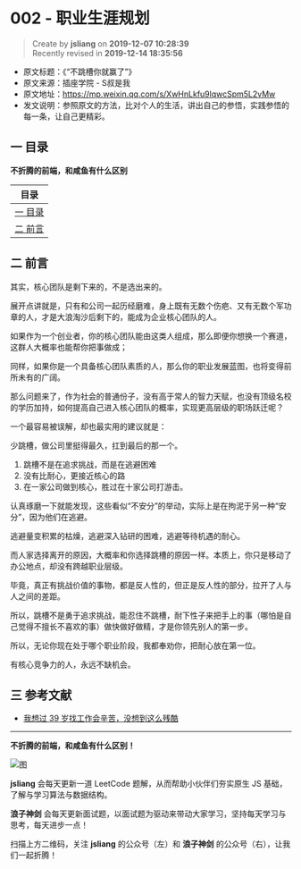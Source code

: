 002 - 职业生涯规划
===

> Create by **jsliang** on **2019-12-07 10:28:39**  
> Recently revised in **2019-12-14 18:35:56**

* 原文标题：《“不跳槽你就赢了”》
* 原文来源：插座学院 - S叔是我
* 原文地址：https://mp.weixin.qq.com/s/XwHnLkfu9lqwcSpm5L2vMw
* 发文说明：参照原文的方法，比对个人的生活，讲出自己的参悟，实践参悟的每一条，让自己更精彩。

## 一 目录

**不折腾的前端，和咸鱼有什么区别**

| 目录 |
| --- | 
| [一 目录](#chapter-one) | 
| [二 前言](#chapter-two) |

## 二 前言



其实，核心团队是剩下来的，不是选出来的。

展开点讲就是，只有和公司一起历经磨难，身上既有无数个伤疤、又有无数个军功章的人，才是大浪淘沙后剩下的，能成为企业核心团队的人。
 
如果作为一个创业者，你的核心团队能由这类人组成，那么即便你想换一个赛道，这群人大概率也能帮你把事做成；

同样，如果你是一个具备核心团队素质的人，那么你的职业发展蓝图，也将变得前所未有的广阔。

那么问题来了，作为社会的普通份子，没有高于常人的智力天赋，也没有顶级名校的学历加持，如何提高自己进入核心团队的概率，实现更高层级的职场跃迁呢？
 
一个最容易被误解，却也最实用的建议就是：
 
少跳槽，做公司里挺得最久，扛到最后的那一个。

1. 跳槽不是在追求挑战，而是在逃避困难
2. 没有比耐心，更接近核心的路
3. 在一家公司做到核心，胜过在十家公司打游击。

认真琢磨一下就能发现，这些看似“不安分”的举动，实际上是在拘泥于另一种“安分”，因为他们在逃避。
 
逃避量变积累的枯燥，逃避深入钻研的困难，逃避等待机遇的耐心。

而人家选择离开的原因，大概率和你选择跳槽的原因一样。本质上，你只是移动了办公地点，却没有跨越职业层级。

毕竟，真正有挑战价值的事物，都是反人性的，但正是反人性的部分，拉开了人与人之间的差距。

所以，跳槽不是勇于追求挑战，能忍住不跳槽，耐下性子来把手上的事（哪怕是自己觉得不擅长不喜欢的事）做快做好做精，才是你领先别人的第一步。

所以，无论你现在处于哪个职业阶段，我都奉劝你，把耐心放在第一位。

有核心竞争力的人，永远不缺机会。

## 三 参考文献



* [我想过 39 岁找工作会辛苦，没想到这么残酷](https://mp.weixin.qq.com/s/E3uyjG1PazB9z3qmKTXZ0Q)

---

**不折腾的前端，和咸鱼有什么区别！**

![图](../../../../public-repertory/img/z-index-small.png)

**jsliang** 会每天更新一道 LeetCode 题解，从而帮助小伙伴们夯实原生 JS 基础，了解与学习算法与数据结构。

**浪子神剑** 会每天更新面试题，以面试题为驱动来带动大家学习，坚持每天学习与思考，每天进步一点！

扫描上方二维码，关注 **jsliang** 的公众号（左）和 **浪子神剑** 的公众号（右），让我们一起折腾！

